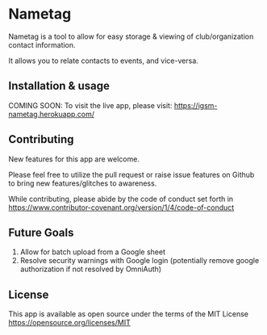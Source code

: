 # Nametag

Nametag is a tool to allow for easy storage & viewing of club/organization contact information.

It allows you to relate contacts to events, and vice-versa.

## Installation & usage
COMING SOON: 
To visit the live app, please visit:
https://igsm-nametag.herokuapp.com/

## Contributing
New features for this app are welcome.

Please feel free to utilize the pull request or raise issue features on Github to bring new features/glitches to awareness.

While contributing, please abide by the code of conduct set forth in https://www.contributor-covenant.org/version/1/4/code-of-conduct

## Future Goals

1. Allow for batch upload from a Google sheet
2. Resolve security warnings with Google login (potentially remove google authorization if not resolved by OmniAuth)

## License
This app is available as open source under the terms of the MIT License https://opensource.org/licenses/MIT
